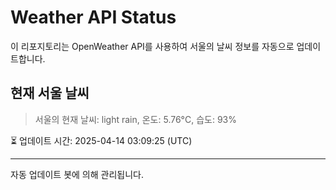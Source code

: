 
# Weather API Status

이 리포지토리는 OpenWeather API를 사용하여 서울의 날씨 정보를 자동으로 업데이트합니다.

## 현재 서울 날씨
> 서울의 현재 날씨: light rain, 온도: 5.76°C, 습도: 93%

⏳ 업데이트 시간: 2025-04-14 03:09:25 (UTC)

---
자동 업데이트 봇에 의해 관리됩니다.
